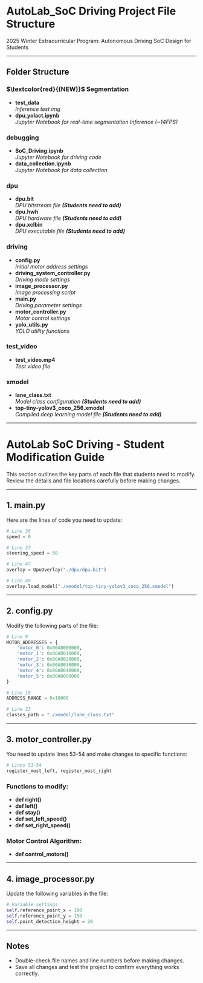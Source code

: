 # AutoLab_SoC Driving Project File Structure

2025 Winter Extracurricular Program: Autonomous Driving SoC Design for Students

---

## Folder Structure

### $\textcolor{red}{(NEW)}$ Segmentation
- **test_data**  
  *Inference test img*
- **dpu_yolact.ipynb**  
  *Jupyter Notebook for real-time segmentation Inference (~14FPS)*

### debugging
- **SoC_Driving.ipynb**  
  *Jupyter Notebook for driving code*
- **data_collection.ipynb**  
  *Jupyter Notebook for data collection*

### dpu
- **dpu.bit**  
  *DPU bitstream file **(Students need to add)***
- **dpu.hwh**  
  *DPU hardware file **(Students need to add)***
- **dpu.xclbin**  
  *DPU executable file **(Students need to add)***

### driving
- **config.py**  
  *Initial motor address settings*
- **driving_system_controller.py**  
  *Driving mode settings*
- **image_processor.py**  
  *Image processing script*
- **main.py**  
  *Driving parameter settings*
- **motor_controller.py**  
  *Motor control settings*
- **yolo_utils.py**  
  *YOLO utility functions*

### test_video
- **test_video.mp4**  
  *Test video file*

### xmodel
- **lane_class.txt**  
  *Model class configuration **(Students need to add)***
- **top-tiny-yolov3_coco_256.xmodel**  
  *Compiled deep learning model file **(Students need to add)***

---


# AutoLab SoC Driving - Student Modification Guide

This section outlines the key parts of each file that students need to modify. Review the details and file locations carefully before making changes.

---

## 1. main.py

Here are the lines of code you need to update:

```python
# Line 36
speed = 0

# Line 37
steering_speed = 50

# Line 47
overlay = DpuOverlay("./dpu/dpu.bit")

# Line 48
overlay.load_model("./xmodel/top-tiny-yolov3_coco_256.xmodel")
```

---

## 2. config.py

Modify the following parts of the file:

```python
# Line 9
MOTOR_ADDRESSES = {
    'motor_0': 0x00A0000000,
    'motor_1': 0x00A0010000,
    'motor_2': 0x00A0020000,
    'motor_3': 0x00A0030000,
    'motor_4': 0x00A0040000,
    'motor_5': 0x00A0050000
}

# Line 18
ADDRESS_RANGE = 0x10000

# Line 23
classes_path = "./xmodel/lane_class.txt"
```

---

## 3. motor_controller.py

You need to update lines 53-54 and make changes to specific functions:

```python
# Lines 53-54
register_most_left, register_most_right
```

### Functions to modify:
- **def right()**  
- **def left()**  
- **def stay()**  
- **def set_left_speed()**  
- **def set_right_speed()**

### Motor Control Algorithm:
- **def control_motors()**

---

## 4. image_processor.py

Update the following variables in the file:

```python
# Variable settings
self.reference_point_x = 190
self.reference_point_y = 150
self.point_detection_height = 20
```

---

## Notes

- Double-check file names and line numbers before making changes.  
- Save all changes and test the project to confirm everything works correctly.
